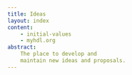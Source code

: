 ```yaml
---
title: Ideas 
layout: index
content:
    - initial-values
    - myhdl.org 
abstract:
    The place to develop and
    maintain new ideas and proposals. 
---
```


